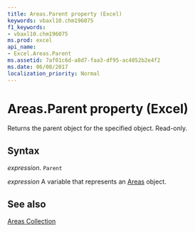 ```yaml
---
title: Areas.Parent property (Excel)
keywords: vbaxl10.chm196075
f1_keywords:
- vbaxl10.chm196075
ms.prod: excel
api_name:
- Excel.Areas.Parent
ms.assetid: 7af01c6d-a8d7-faa3-df95-ac4052b2e4f2
ms.date: 06/08/2017
localization_priority: Normal
---
```



# Areas.Parent property (Excel)

Returns the parent object for the specified object. Read-only.


## Syntax

_expression_. `Parent`

_expression_ A variable that represents an [Areas](Excel.Areas.md) object.


## See also


[Areas Collection](Excel.Areas.md)

